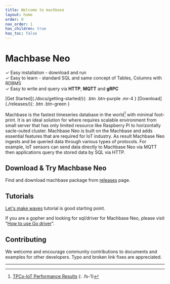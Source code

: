```yaml
---
title: Welcome to machbase
layout: home
order: 0
nav_order: 1
has_children: true
has_toc: false
---
```


# Machbase Neo

✓ Easy installation - download and run <br/>
✓ Easy to learn - standard SQL and same concept of Tables, Columns with RDBMS <br/>
✓ Easy to write and query via **HTTP**, **MQTT** and **gRPC** <br/>

<span class="fs-7">
[Get Started](./docs/getting-started/){: .btn .btn-purple .mr-4 } [Download](./releases/){: .btn .btn-green }
</span>

Machbase is the fastest timeseries database in the world[^1] with minimal foot-print. It is an ideal solution for where requires scalable environment from small server that has only limited resource like Raspberry Pi to horizontally sacle-outed cluster. Machbase Neo is built on the Machbase and adds essential features that are required for IoT industry. As result Machbase Neo ingests and be queried data through various types of protocols. For example, IoT sensors can send data directly to Machbase Neo via MQTT then applications query the stored data by SQL via HTTP.


## Download & Try Machbase Neo

Find and download machbase package from [releases](./releases/) page.

## Tutorials

[Let's make waves](./docs/tutorials/wave-chart.md) tutorial is good starting point.

If you are a gopher and looking for sql/driver for Machbase Neo, please visit "[How to use Go driver](./docs/tutorials/go-driver.md)".


## Contributing

We welcome and encourage community contributions to documents and examples for other developers. Typo and broken link fixes are appreciated.

--------------

[^1]: [TPCx-IoT Performance Results](https://www.tpc.org/tpcx-iot/results/tpcxiot_perf_results5.asp?version=2)
{: .fs-1}

